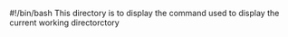 #!/bin/bash
This directory is to display the command used to display the current working directorctory
